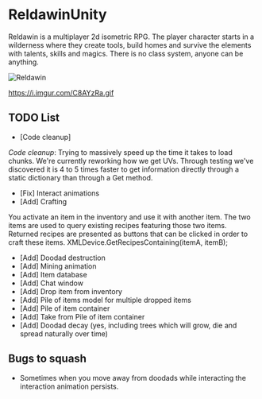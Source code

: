 # ReldawinUnity
Reldawin is a multiplayer 2d isometric RPG. The player character starts in a wilderness where they create tools, build homes and survive the elements with talents, skills and magics. There is no class system, anyone can be anything.

![Reldawin](https://i.imgur.com/38DS2Wp.png)

https://i.imgur.com/C8AYzRa.gif

## TODO List

- [Code cleanup]

_Code cleanup_: Trying to massively speed up the time it takes to load chunks. We're currently reworking how we get UVs. 
                Through testing we've discovered it is 4 to 5 times faster to get information directly through a static dictionary than through a Get method. 

- [Fix] Interact animations
- [Add] Crafting

You activate an item in the inventory and use it with another item. The two items are used to query existing recipes featuring those two items. Returned recipes are presented as buttons that can be clicked in order to craft these items. XMLDevice.GetRecipesContaining(itemA, itemB);

- [Add] Doodad destruction  
- [Add] Mining animation 
- [Add] Item database
- [Add] Chat window
- [Add] Drop item from inventory
- [Add] Pile of items model for multiple dropped items
- [Add] Pile of item container
- [Add] Take from Pile of item container
- [Add] Doodad decay (yes, including trees which will grow, die and spread naturally over time)

## Bugs to squash
- Sometimes when you move away from doodads while interacting the interaction animation persists.

